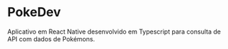 # PokeDev

Aplicativo em React Native desenvolvido em Typescript para consulta de API com dados de Pokémons. 
